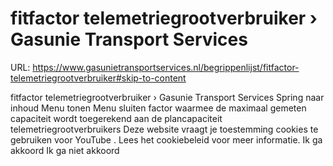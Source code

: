 # fitfactor telemetriegrootverbruiker › Gasunie Transport Services

URL: https://www.gasunietransportservices.nl/begrippenlijst/fitfactor-telemetriegrootverbruiker#skip-to-content

fitfactor telemetriegrootverbruiker › Gasunie Transport Services
Spring naar inhoud
Menu tonen
Menu sluiten
factor waarmee de maximaal gemeten
capaciteit
wordt toegerekend aan de
plancapaciteit telemetriegrootverbruikers
Deze website vraagt je toestemming cookies te gebruiken voor
YouTube
. Lees het
cookiebeleid
voor meer informatie.
Ik ga akkoord
Ik ga niet akkoord